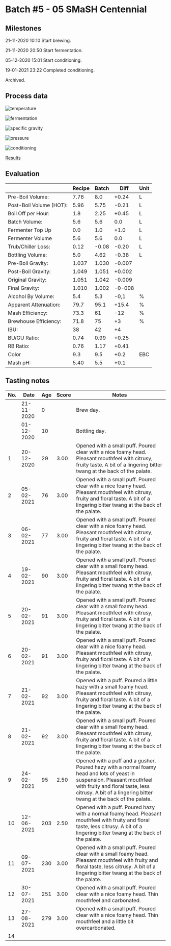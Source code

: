 # Batch #5 - 05 SMaSH Centennial

## Milestones

21-11-2020 10:10 Start brewing.

21-11-2020 20:50 Start fermentation.

05-12-2020 15:01 Start conditioning.

19-01-2021 23:22 Completed conditioning.

Archived.

## Process data

![temperature](temperature.png)

![fermentation](fermentation.png)

![specific gravity](gravity.png)

![pressure](pressure.png)

![conditioning](conditioning.png)

[Results](./Batch_5_05_SMaSH_Centennial_results.pdf)

## Evaluation

|                         | Recipe | Batch | Diff   | Unit |
|-------------------------|--------|-------|--------|------|
| Pre-Boil Volume:        | 7.76   | 8.0   | +0.24  | L    |
| Post-Boil Volume (HOT): | 5.96   | 5.75  | -0.21  | L    |
| Boil Off per Hour:      | 1.8    | 2.25  | +0.45  | L    |
| Batch Volume:           | 5.6    | 5.6   | 0.0    | L    |
| Fermenter Top Up        | 0.0    | 1.0   | +1.0   | L    |
| Fermenter Volume        | 5.6    | 5.6   | 0.0    | L    |
| Trub/Chiller Loss:      | 0.12   | -0.08 | -0.20  | L    |
| Bottling Volume:        | 5.0    | 4.62  | -0.38  | L    |
| Pre-Boil Gravity:       | 1.037  | 1.030 | -0.007 |      |
| Post-Boil Gravity:      | 1.049  | 1.051 | +0.002 |      |
| Original Gravity:       | 1.051  | 1.042 | -0.009 |      |
| Final Gravity:          | 1.010  | 1.002 | -0-008 |      |
| Alcohol By Volume:      | 5.4    | 5.3   | -0,1   | %    |
| Apparent Attenuation:   | 79.7   | 95.1  | +15.4  | %    |
| Mash Efficiency:        | 73.3   | 61    | -12    | %    |
| Brewhouse Efficiency:   | 71.8   | 75    | +3     | %    |
| IBU:                    | 38     | 42    | +4     |      |
| BU/GU Ratio:            | 0.74   | 0.99  | +0.25  |      |
| RB Ratio:               | 0.76   | 1.17  | +0.41  |      |
| Color                   | 9.3    | 9.5   | +0.2   | EBC  |
| Mash pH:                | 5.40   | 5.5   | +0.1   |      |

## Tasting notes

| No. | Date       | Age | Score | Notes |
|-----|------------|-----|-------|-------|
|     | 21-11-2020 |   0 |       | Brew day. |
|     | 01-12-2020 |  10 |       | Bottling day. |
|   1 | 20-12-2020 |  29 |  3.00 | Opened with a small puff. Poured clear with a nice foamy head. Pleasant mouthfeel with citrusy, fruity taste. A bit of a lingering bitter twang at the back of the palate. |
|   2 | 05-02-2021 |  76 |  3.00 | Opened with a small puff. Poured clear with a nice foamy head. Pleasant mouthfeel with citrusy, fruity and floral taste. A bit of a lingering bitter twang at the back of the palate. |
|   3 | 06-02-2021 |  77 |  3.00 | Opened with a small puff. Poured clear with a nice foamy head. Pleasant mouthfeel with citrusy, fruity and floral taste. A bit of a lingering bitter twang at the back of the palate. |
|   4 | 19-02-2021 |  90 |  3.00 | Opened with a small puff. Poured clear with a small foamy head. Pleasant mouthfeel with citrusy, fruity and floral taste. A bit of a lingering bitter twang at the back of the palate. |
|   5 | 20-02-2021 |  91 |  3.00 | Opened with a small puff. Poured clear with a small foamy head. Pleasant mouthfeel with citrusy, fruity and floral taste. A bit of a lingering bitter twang at the back of the palate. |
|   6 | 20-02-2021 |  91 |  3.00 | Opened with a small puff. Poured clear with a nice foamy head. Pleasant mouthfeel with citrusy, fruity and floral taste. A bit of a lingering bitter twang at the back of the palate. |
|   7 | 21-02-2021 |  92 |  3.00 | Opened with a puff. Poured a little hazy with a small foamy head. Pleasant mouthfeel with citrusy, fruity and floral taste. A bit of a lingering bitter twang at the back of the palate. |
|   8 | 21-02-2021 |  92 |  3.00 | Opened with a small puff. Poured clear with a small foamy head. Pleasant mouthfeel with citrusy, fruity and floral taste. A bit of a lingering bitter twang at the back of the palate. |
|   9 | 24-02-2021 |  95 |  2.50 | Opened with a puff and a gusher. Poured hazy with a normal foamy head and lots of yeast in suspension. Pleasant mouthfeel with fruity and floral taste, less citrusy. A bit of a lingering bitter twang at the back of the palate. |
|  10 | 12-06-2021 | 203 |  2.50 | Opened with a puff. Poured hazy with a normal foamy head. Pleasant mouthfeel with fruity and floral taste, less citrusy. A bit of a lingering bitter twang at the back of the palate. |
|  11 | 09-07-2021 | 230 |  3.00 | Opened with a small puff. Poured clear with a small foamy head. Pleasant mouthfeel with fruity and floral taste, less citrusy. A bit of a lingering bitter twang at the back of the palate. |
|  12 | 30-07-2021 | 251 |  3.00 | Opened with a small puff. Poured clear with a nice foamy head. Thin mouthfeel and carbonated.
|  13 | 27-08-2021 | 279 |  3.00 | Opened with a small puff. Poured clear with a nice foamy head. Thin mouthfeel and a little bit overcarbonated.
|  14 |            |     |       | |
